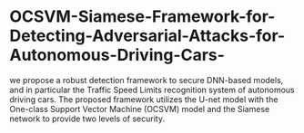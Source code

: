 # OCSVM-Siamese-Framework-for-Detecting-Adversarial-Attacks-for-Autonomous-Driving-Cars-
we propose a robust detection framework to secure DNN-based models, and in particular the Traffic Speed Limits recognition system of autonomous driving cars. The proposed framework utilizes the U-net model with the One-class Support Vector Machine (OCSVM) model and the Siamese network to provide two levels of security.
